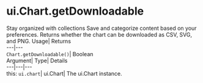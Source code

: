  
#  ui.Chart.getDownloadable
Stay organized with collections  Save and categorize content based on your preferences. 
Returns whether the chart can be downloaded as CSV, SVG, and PNG. Usage| Returns  
---|---  
`Chart.getDownloadable()`| Boolean  
Argument| Type| Details  
---|---|---  
this: `ui.chart`| ui.Chart| The ui.Chart instance.  
